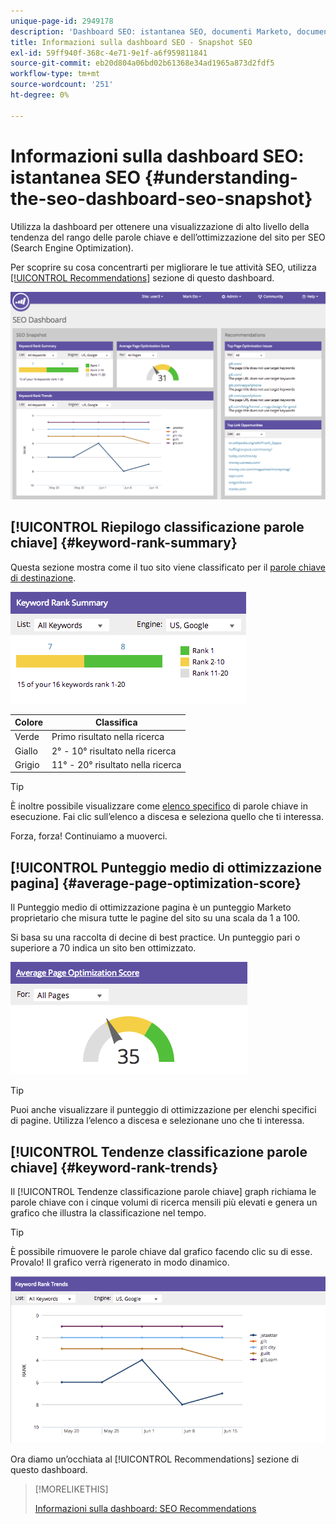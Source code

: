 ```yaml
---
unique-page-id: 2949178
description: 'Dashboard SEO: istantanea SEO, documenti Marketo, documentazione del prodotto'
title: Informazioni sulla dashboard SEO - Snapshot SEO
exl-id: 59ff940f-368c-4e71-9e1f-a6f959811841
source-git-commit: eb20d804a06bd02b61368e34ad1965a873d2fdf5
workflow-type: tm+mt
source-wordcount: '251'
ht-degree: 0%

---
```


# Informazioni sulla dashboard SEO: istantanea SEO {#understanding-the-seo-dashboard-seo-snapshot}

Utilizza la dashboard per ottenere una visualizzazione di alto livello della tendenza del rango delle parole chiave e dell’ottimizzazione del sito per SEO (Search Engine Optimization).

Per scoprire su cosa concentrarti per migliorare le tue attività SEO, utilizza [[!UICONTROL Recommendations]](/help/marketo/product-docs/additional-apps/seo/understanding-seo/understanding-the-seo-dashboard-seo-recommendations.md) sezione di questo dashboard.

![](assets/image2014-9-17-21-3a32-3a22.png)

## [!UICONTROL Riepilogo classificazione parole chiave] {#keyword-rank-summary}

Questa sezione mostra come il tuo sito viene classificato per il [parole chiave di destinazione](/help/marketo/product-docs/additional-apps/seo/keywords/seo-add-keywords.md).

![](assets/image2014-9-17-21-3a34-3a5.png)

| Colore | Classifica |
|---|---|
| Verde | Primo risultato nella ricerca |
| Giallo | 2° - 10° risultato nella ricerca |
| Grigio | 11° - 20° risultato nella ricerca |

>[!TIP]
>
>È inoltre possibile visualizzare come [elenco specifico](/help/marketo/product-docs/additional-apps/seo/keywords/seo-add-remove-keywords-from-a-list.md) di parole chiave in esecuzione. Fai clic sull’elenco a discesa e seleziona quello che ti interessa.

Forza, forza! Continuiamo a muoverci.

## [!UICONTROL Punteggio medio di ottimizzazione pagina] {#average-page-optimization-score}

Il Punteggio medio di ottimizzazione pagina è un punteggio Marketo proprietario che misura tutte le pagine del sito su una scala da 1 a 100.

Si basa su una raccolta di decine di best practice. Un punteggio pari o superiore a 70 indica un sito ben ottimizzato.

![](assets/image2014-9-17-21-3a35-3a55.png)

>[!TIP]
>
>Puoi anche visualizzare il punteggio di ottimizzazione per elenchi specifici di pagine. Utilizza l’elenco a discesa e selezionane uno che ti interessa.

## [!UICONTROL Tendenze classificazione parole chiave] {#keyword-rank-trends}

Il [!UICONTROL Tendenze classificazione parole chiave] graph richiama le parole chiave con i cinque volumi di ricerca mensili più elevati e genera un grafico che illustra la classificazione nel tempo.

>[!TIP]
>
>È possibile rimuovere le parole chiave dal grafico facendo clic su di esse. Provalo! Il grafico verrà rigenerato in modo dinamico.

![](assets/image2014-9-17-21-3a37-3a1.png)

Ora diamo un’occhiata al [!UICONTROL Recommendations] sezione di questo dashboard.

>[!MORELIKETHIS]
>
>[Informazioni sulla dashboard: SEO Recommendations](/help/marketo/product-docs/additional-apps/seo/understanding-seo/understanding-the-seo-dashboard-seo-recommendations.md)
